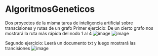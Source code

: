 # AlgoritmosGeneticos
Dos proyectos de la misma tarea de inteligencia artificial sobre transcisiones y rutas de un grafo
Primer ejercicio:
De un cierto grafo nos mostrará la ruta más rápida del nodo 1 al 4
![image](https://github.com/Lourdes-Barillas/AlgoritmosGeneticos/assets/70186300/609aba18-7fab-4f3d-b8b2-69eebf309cc8)
![image](https://github.com/Lourdes-Barillas/AlgoritmosGeneticos/assets/70186300/5f770805-a82d-4a9b-be89-e1a8385e0f56)

Segundo ejercicio:
Leerá un documento txt y luego mostrará las trancisiones
![image](https://github.com/Lourdes-Barillas/AlgoritmosGeneticos/assets/70186300/eccba3ef-985c-4e76-ba23-58d6a33e3231)
